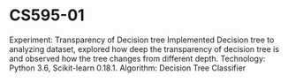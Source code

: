 # CS595-01
Experiment: Transparency of Decision tree 
Implemented Decision tree to analyzing dataset, explored how deep the transparency of decision tree is and observed how the tree changes from different depth.
Technology: Python 3.6, Scikit-learn 0.18.1. Algorithm: Decision Tree Classifier 
